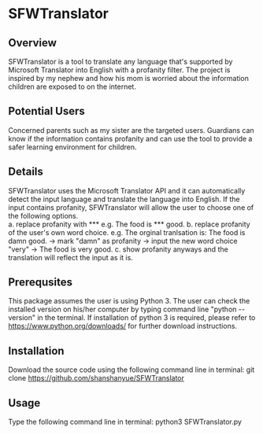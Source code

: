 # SFWTranslator

## Overview
SFWTranslator is a tool to translate any language that's supported by Microsoft Translator into English with a profanity filter. The project is inspired by my nephew and how his mom is worried about the information children are exposed to on the internet. 
## Potential Users
Concerned parents such as my sister are the targeted users. Guardians can know if the information contains profanity and can use the tool to provide a safer learning environment for children. 
## Details
SFWTranslator uses the Microsoft Translator API and it can automatically detect the input language and translate the language into English. If the input contains profanity, SFWTranslator will allow the user to choose one of the following options.  
  a. replace profanity with *** e.g. The food is *** good.
  b. replace profanity of the user's own word choice. e.g. The orginal tranlsation is: The food is damn good. -> mark "damn" as profanity -> input the new word choice "very" -> The food is very good.
  c. show profanity anyways and the translation will reflect the input as it is.

## Prerequsites
This package assumes the user is using Python 3. The user can check the installed version on his/her computer by typing  command line "python --version" in the terminal.
If installation of python 3 is required, please refer to https://www.python.org/downloads/ for further download instructions. 

## Installation
Download the source code using the following command line in terminal:
git clone https://github.com/shanshanyue/SFWTranslator

## Usage 
Type the following command line in terminal: 
python3 SFWTranslator.py 


